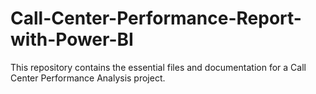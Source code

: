# Call-Center-Performance-Report-with-Power-BI
This repository contains the essential files and documentation for a Call Center Performance Analysis project.
